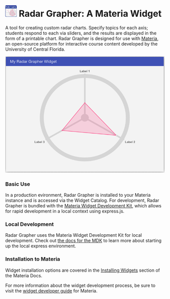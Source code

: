 <h1>
    <img src="src/_icons/icon-60.png" width="36px"/>
    Radar Grapher: A Materia Widget
</h1>

A tool for creating custom radar charts. Specify topics for each axis; students respond to each via sliders, and the results are displayed in the form of a printable chart. Radar Grapher is designed for use with [Materia](https://github.com/ucfopen/Materia), an open-source platform for interactive course content developed by the University of Central Florida.

![Radar Grapher Player](src/_screen-shots/1.png)

### Basic Use

In a production evironment, Radar Grapher is installed to your Materia instance and is accessed via the Widget Catalog. For development, Radar Grapher is bundled with the [Materia Widget Development Kit](https://github.com/ucfopen/Materia-Widget-Dev-Kit), which allows for rapid development in a local context using express.js.

### Local Development

Radar Grapher uses the Materia Widget Development Kit for local development. Check out [the docs for the MDK](https://ucfopen.github.io/Materia-Docs/develop/materia-widget-development-kit.html) to learn more about starting up the local express environment.

### Installation to Materia

Widget installation options are covered in the [Installing Widgets](https://ucfopen.github.io/Materia-Docs/admin/installing-widgets.html) section of the Materia Docs.

For more information about the widget development process, be sure to visit the [widget developer guide](https://ucfopen.github.io/Materia-Docs/develop/widget-developer-guide.html) for Materia.
